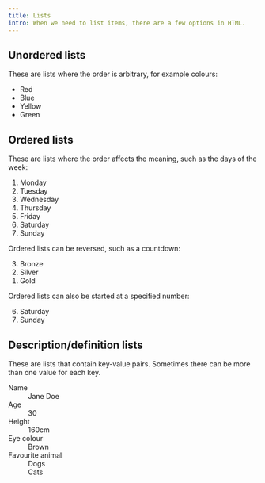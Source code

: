 ```yaml
---
title: Lists
intro: When we need to list items, there are a few options in HTML.
---
```


## Unordered lists

These are lists where the order is arbitrary, for example colours:

- Red
- Blue
- Yellow
- Green

## Ordered lists

These are lists where the order affects the meaning, such as the days of the week:

1. Monday
2. Tuesday
3. Wednesday
4. Thursday
5. Friday
6. Saturday
7. Sunday

Ordered lists can be reversed, such as a countdown:

<ol reversed>
    <li>Bronze</li>
    <li>Silver</li>
    <li>Gold</li>
</ol>

Ordered lists can also be started at a specified number:

<ol start="6">
    <li>Saturday</li>
    <li>Sunday</li>
</ol>


## Description/definition lists

These are lists that contain key-value pairs. Sometimes there can be more than one value for each key.

<dl>
    <dt>Name</dt>
        <dd>Jane Doe</dd>
    <dt>Age</dt>
        <dd>30</dd>
    <dt>Height</dt>
        <dd>160cm</dd>
    <dt>Eye colour</dt>
        <dd>Brown</dd>
    <dt>Favourite animal</dt>
        <dd>Dogs</dd>
        <dd>Cats</dd>
</dl>
